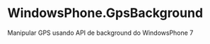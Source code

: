 WindowsPhone.GpsBackground
==========================

Manipular GPS usando API de background do WindowsPhone 7